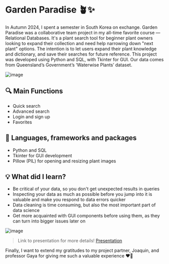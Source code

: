 
# Garden Paradise 🪴✨

In Autumn 2024, I spent a semester in South Korea on exchange. Garden Paradise was a collaborative team project in my all-time favorite course — Relational Databases. It's a plant search tool for beginner plant owners looking to expand their collection and need help narrowing down "next plant" options. The intention is to let users expand their plant knowledge and dictionary, and save their searches for future reference. This project was developed using Python and SQL, with Tkinter for GUI. Our data comes from Queensland’s Government’s ‘Waterwise Plants’ dataset.

![image](https://github.com/user-attachments/assets/45b107ad-098e-4384-a468-ee75f8f65fe7) 

## 🔍 Main Functions
- Quick search 
- Advanced search
- Login and sign up
- Favorites
  

## 🧩 Languages, frameworks and packages
- Python and SQL
- Tkinter for GUI development
- Pillow (PIL) for opening and resizing plant images
  

## 💡 What did I learn?
- Be critical of your data, so you don't get unexpected results in queries
- Inspecting your data as much as possible before you jump into it is valuable and make you respond to data errors quicker
- Data cleaning is time consuming, but also the most important part of data science
- Get more acquainted with GUI components before using them, as they can turn into bigger issues later on 

![image](https://github.com/user-attachments/assets/30650aee-425c-4c97-8b59-61a8214e9d93)

> Link to presentation for more details! [Presentation](GardenParadisePresentation.pdf)

Finally, I want to extend my gratitudes to my project partner, Joaquin, and professor Gaya for giving me such a valuable experience ❤️‍🔥
